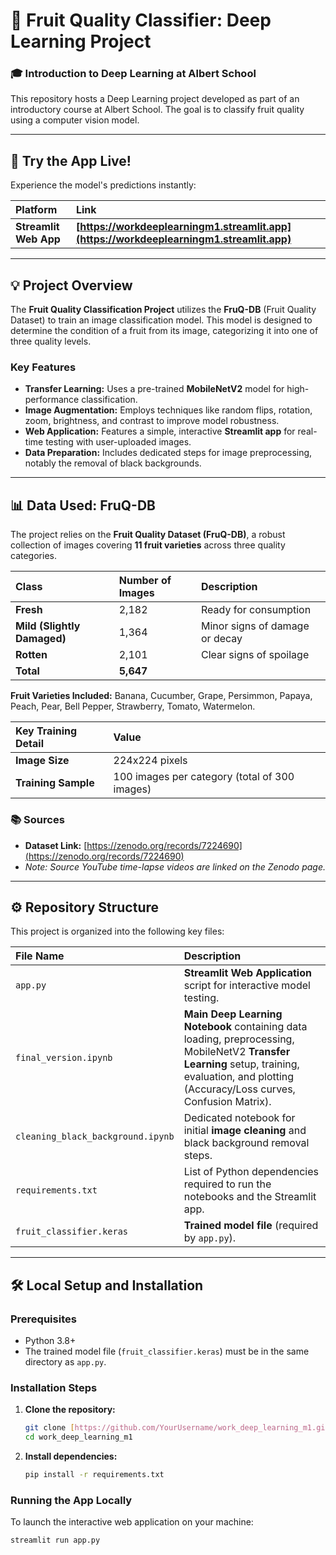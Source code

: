 # 🍎 Fruit Quality Classifier: Deep Learning Project

### 🎓 Introduction to Deep Learning at Albert School

This repository hosts a Deep Learning project developed as part of an introductory course at Albert School. The goal is to classify fruit quality using a computer vision model.

---

## 🚀 Try the App Live!

Experience the model's predictions instantly:

| Platform | Link |
| :--- | :--- |
| **Streamlit Web App** | **[https://workdeeplearningm1.streamlit.app](https://workdeeplearningm1.streamlit.app)** |

---

## 💡 Project Overview

The **Fruit Quality Classification Project** utilizes the **FruQ-DB** (Fruit Quality Dataset) to train an image classification model. This model is designed to determine the condition of a fruit from its image, categorizing it into one of three quality levels.

### Key Features
* **Transfer Learning:** Uses a pre-trained **MobileNetV2** model for high-performance classification.
* **Image Augmentation:** Employs techniques like random flips, rotation, zoom, brightness, and contrast to improve model robustness.
* **Web Application:** Features a simple, interactive **Streamlit app** for real-time testing with user-uploaded images.
* **Data Preparation:** Includes dedicated steps for image preprocessing, notably the removal of black backgrounds.

---

## 📊 Data Used: FruQ-DB

The project relies on the **Fruit Quality Dataset (FruQ-DB)**, a robust collection of images covering **11 fruit varieties** across three quality categories.

| Class | Number of Images | Description |
| :--- | :--- | :--- |
| **Fresh** | 2,182 | Ready for consumption |
| **Mild (Slightly Damaged)** | 1,364 | Minor signs of damage or decay |
| **Rotten** | 2,101 | Clear signs of spoilage |
| **Total** | **5,647** | |

**Fruit Varieties Included:** Banana, Cucumber, Grape, Persimmon, Papaya, Peach, Pear, Bell Pepper, Strawberry, Tomato, Watermelon.

| Key Training Detail | Value |
| :--- | :--- |
| **Image Size** | 224x224 pixels |
| **Training Sample** | 100 images per category (total of 300 images) |

### 📚 Sources
* **Dataset Link:** [https://zenodo.org/records/7224690](https://zenodo.org/records/7224690)
* *Note: Source YouTube time-lapse videos are linked on the Zenodo page.*

---

## ⚙️ Repository Structure

This project is organized into the following key files:

| File Name | Description |
| :--- | :--- |
| `app.py` | **Streamlit Web Application** script for interactive model testing. |
| `final_version.ipynb` | **Main Deep Learning Notebook** containing data loading, preprocessing, MobileNetV2 **Transfer Learning** setup, training, evaluation, and plotting (Accuracy/Loss curves, Confusion Matrix). |
| `cleaning_black_background.ipynb` | Dedicated notebook for initial **image cleaning** and black background removal steps. |
| `requirements.txt` | List of Python dependencies required to run the notebooks and the Streamlit app. |
| `fruit_classifier.keras` | **Trained model file** (required by `app.py`). |

---

## 🛠️ Local Setup and Installation

### Prerequisites
* Python 3.8+
* The trained model file (`fruit_classifier.keras`) must be in the same directory as `app.py`.

### Installation Steps

1.  **Clone the repository:**
    ```bash
    git clone [https://github.com/YourUsername/work_deep_learning_m1.git](https://github.com/YourUsername/work_deep_learning_m1.git)
    cd work_deep_learning_m1
    ```

2.  **Install dependencies:**
    ```bash
    pip install -r requirements.txt
    ```

### Running the App Locally

To launch the interactive web application on your machine:

```bash
streamlit run app.py
